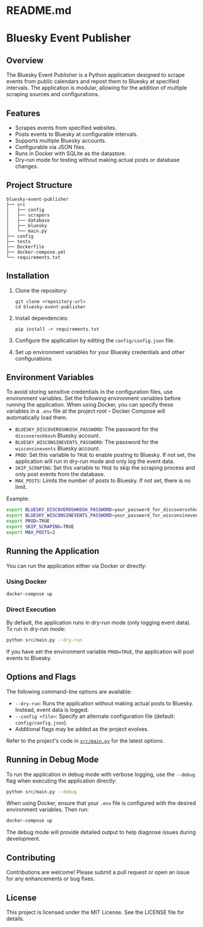 # README.md

# Bluesky Event Publisher

## Overview
The Bluesky Event Publisher is a Python application designed to scrape events from public calendars and repost them to Bluesky at specified intervals. The application is modular, allowing for the addition of multiple scraping sources and configurations.

## Features
- Scrapes events from specified websites.
- Posts events to Bluesky at configurable intervals.
- Supports multiple Bluesky accounts.
- Configurable via JSON files.
- Runs in Docker with SQLite as the datastore.
- Dry-run mode for testing without making actual posts or database changes.

## Project Structure
```
bluesky-event-publisher
├── src
│   ├── config
│   ├── scrapers
│   ├── database
│   ├── bluesky
│   └── main.py
├── config
├── tests
├── Dockerfile
├── docker-compose.yml
└── requirements.txt
```

## Installation
1. Clone the repository:
   ```
   git clone <repository-url>
   cd bluesky-event-publisher
   ```

2. Install dependencies:
   ```
   pip install -r requirements.txt
   ```

3. Configure the application by editing the `config/config.json` file.

4. Set up environment variables for your Bluesky credentials and other configurations.

## Environment Variables
To avoid storing sensitive credentials in the configuration files, use environment variables. Set the following environment variables before running the application. When using Docker, you can specify these variables in a `.env` file at the project root – Docker Compose will automatically load them.

- `BLUESKY_DISCOVEROSHKOSH_PASSWORD`: The password for the `discoveroshkosh` Bluesky account.
- `BLUESKY_WISCONSINEVENTS_PASSWORD`: The password for the `wisconsinevents` Bluesky account.
- `PROD`: Set this variable to `TRUE` to enable posting to Bluesky. If not set, the application will run in dry-run mode and only log the event data.
- `SKIP_SCRAPING`: Set this variable to `TRUE` to skip the scraping process and only post events from the database.
- `MAX_POSTS`: Limits the number of posts to Bluesky. If not set, there is no limit.

Example:
```sh
export BLUESKY_DISCOVEROSHKOSH_PASSWORD=your_password_for_discoveroshkosh
export BLUESKY_WISCONSINEVENTS_PASSWORD=your_password_for_wisconsinevents
export PROD=TRUE
export SKIP_SCRAPING=TRUE
export MAX_POSTS=2
```

## Running the Application
You can run the application either via Docker or directly:

### Using Docker
```sh
docker-compose up
```

### Direct Execution
By default, the application runs in dry-run mode (only logging event data). To run in dry-run mode:
```sh
python src/main.py --dry-run
```

If you have set the environment variable `PROD=TRUE`, the application will post events to Bluesky.

## Options and Flags
The following command-line options are available:

- `--dry-run`: Runs the application without making actual posts to Bluesky. Instead, event data is logged.
- `--config <file>`: Specify an alternate configuration file (default: `config/config.json`).
- Additional flags may be added as the project evolves.

Refer to the project's code in [`src/main.py`](src/main.py) for the latest options.

## Running in Debug Mode
To run the application in debug mode with verbose logging, use the `--debug` flag when executing the application directly:

```sh
python src/main.py --debug
```

When using Docker, ensure that your `.env` file is configured with the desired environment variables. Then run:

```sh
docker-compose up
```

The debug mode will provide detailed output to help diagnose issues during development.

## Contributing
Contributions are welcome! Please submit a pull request or open an issue for any enhancements or bug fixes.

## License
This project is licensed under the MIT License. See the LICENSE file for details.